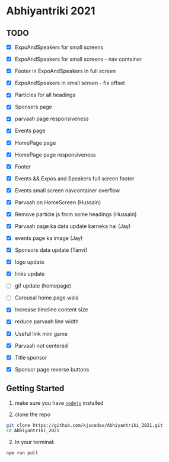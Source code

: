 # Abhiyantriki 2021

## TODO

- [x] ExpoAndSpeakers for small screens
- [x] ExpoAndSpeakers for small screens - nav container
- [x] Footer in ExpoAndSpeakers in full screen
- [x] ExpoAndSpeakers in small screen - fix offset
- [x] Particles for all headings
- [x] Sponsers page
- [x] parvaah page responsiveness
- [x] Events page
- [x] HomePage page
- [x] HomePage page responsiveness
- [x] Footer
- [x] Events && Expos and Speakers full screen footer
- [x] Events small screen navcontainer overflow
- [x] Parvaah on HomeScreen (Hussain)
- [x] Remove particle js from some headings (Hussain)
- [x] Parvaah page ka data update karneka hai (Jay)
- [x] events page ka image (Jay)
- [x] Sponsors data update (Tanvi)

- [x] logo update
- [x] links update
- [ ] gif update (homepage)
- [ ] Carousal home page wala
- [x] Increase timeline content size
- [x] reduce parvaah line width
- [x] Useful link mini game
- [x] Parvaah not centered
- [x] Title sponsor
- [x] Sponsor page reverse buttons

## Getting Started

1. make sure you have [`nodejs`](https://nodejs.org/en/) installed

2. clone the repo

```bash
git clone https://github.com/kjscedev/Abhiyantriki_2021.git
cd Abhiyantriki_2021
```

2. In your terminal:

```bash
npm run pull
```
